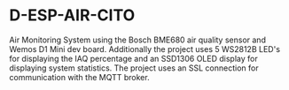 # D-ESP-AIR-CITO
Air Monitoring System using the Bosch BME680 air quality sensor and Wemos D1 Mini dev board. Additionally the project uses 5 WS2812B LED's for displaying the IAQ percentage and an SSD1306 OLED display for displaying system statistics. The project uses an SSL connection for communication with the MQTT broker. 

